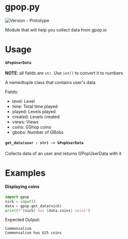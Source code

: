 # gpop.py
![Version - Prototype](https://img.shields.io/badge/Version-Prototype-red?style=for-the-badge&logo=python)

Module that will help you collect data from gpop.io
# Usage
#### `GPopUserData`
**NOTE**: all fields are `str`. Use `int()` to convert it to numbers

A namedtuple class that contains user's data

Fields:
- level: Level
- time: Total time played
- played: Levels played
- created: Levels created
- views: Views
- coins: GShop coins
- gbobs: Number of GBobs
#### `get_data(user : str) -> GPopUserData`
Collects data of an user and returns GPopUserData with it
# Examples
#### Displaying coins
```python
import gpop
nick = input()
data = gpop.get_data(nick)
print(f"{nick} has {data.coins} coins")
```
Expected Output:
```
Commensalism
Commensalism has 625 coins
```
